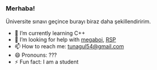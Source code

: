### Merhaba!

Üniversite sınavı geçince burayı biraz daha şekillendiririm.

- 🌱 I’m currently learning C++
- 🤔 I’m looking for help with [megaboi](https://github.com/tunapro1234/MEGABOI), [RSP](https://github.com/ro-bat/RSP)
- 📫 How to reach me: tunagul54@gmail.com
- 😄 Pronouns: ???
- ⚡ Fun fact: I am a student
